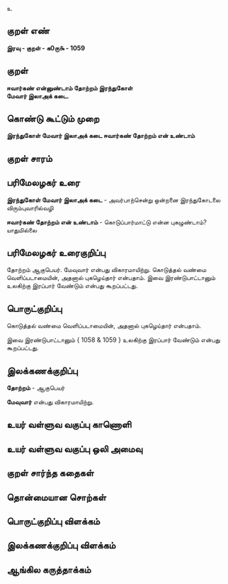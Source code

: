 உ

## குறள் எண் 

**இரவு - குறள் - க0ரு௯ - 1059**

## குறள் 

**ஈவார்கண் என்னுண்டாம் தோற்றம் இரந்துகோள்  
மேவார் இலாஅக் கடை.** 

## கொண்டு கூட்டும் முறை

**இரந்துகோள் மேவார் இலாஅக் கடை ஈவார்கண் தோற்றம் என் உண்டாம்**

## குறள் சாரம் 


## பரிமேலழகர் உரை

**இரந்துகோள் மேவார் இலாஅக் கடை** - அவர்பாற்சென்று ஒன்றனை இரந்துகோடலை விரும்புவாரில்வழி 

**ஈவார்கண் தோற்றம் என் உண்டாம்** - கொடுப்பார்மாட்டு என்ன புகழுண்டாம்? யாதுமில்லை

## பரிமேலழகர் உரைகுறிப்பு   

தோற்றம் ஆகுபெயர். மேவுவார் என்பது விகாரமாயிற்று. கொடுத்தல் வண்மை வெளிப்படாமையின், அதனால் புகழெய்தார் என்பதாம். இவை இரண்டுபாட்டானும் உலகிற்கு இரப்பார் வேண்டும் என்பது கூறப்பட்டது.

## பொருட்குறிப்பு 

கொடுத்தல் வண்மை வெளிப்படாமையின், அதனால் புகழெய்தார் என்பதாம்.

இவை இரண்டுபாட்டானும் { 1058 & 1059 } உலகிற்கு இரப்பார் வேண்டும் என்பது கூறப்பட்டது.

## இலக்கணக்குறிப்பு  

**தோற்றம்** - ஆகுபெயர்

**மேவுவார்** என்பது விகாரமாயிற்று.

## உயர் வள்ளுவ வகுப்பு காணொளி


## உயர் வள்ளுவ வகுப்பு ஒலி அமைவு 

 
## குறள் சார்ந்த கதைகள் 


## தொன்மையான சொற்கள்


## பொருட்குறிப்பு விளக்கம்


## இலக்கணக்குறிப்பு விளக்கம்


## ஆங்கில கருத்தாக்கம் 


